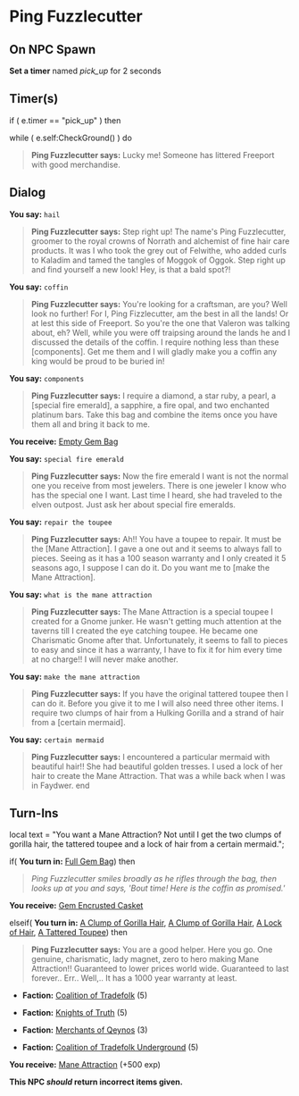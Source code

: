 # Ping Fuzzlecutter
## On NPC Spawn

**Set a timer** named *pick_up* for 2 seconds
## Timer(s)

if ( e.timer == "pick_up" ) then




while ( e.self:CheckGround() ) do



>**Ping Fuzzlecutter says:** Lucky me! Someone has littered Freeport with good merchandise.


## Dialog

**You say:** `hail`



>**Ping Fuzzlecutter says:** Step right up!  The name's Ping Fuzzlecutter, groomer to the royal crowns of Norrath and alchemist of fine hair care products.  It was I who took the grey out of Felwithe, who added curls to Kaladim and tamed the tangles of Moggok of Oggok.  Step right up and find yourself a new look!  Hey, is that a bald spot?!

**You say:** `coffin`



>**Ping Fuzzlecutter says:** You're looking for a craftsman, are you? Well look no further! For I, Ping Fizzlecutter, am the best in all the lands! Or at lest this side of Freeport. So you're the one that Valeron was talking about, eh? Well, while you were off traipsing around the lands he and I discussed the details of the coffin. I require nothing less than these [components]. Get me them and I will gladly make you a coffin any king would be proud to be buried in!

**You say:** `components`



>**Ping Fuzzlecutter says:** I require a diamond, a star ruby, a pearl, a [special fire emerald], a sapphire, a fire opal, and two enchanted platinum bars. Take this bag and combine the items once you have them all and bring it back to me.





**You receive:**  [Empty Gem Bag](/item/17512)

**You say:** `special fire emerald`



>**Ping Fuzzlecutter says:** Now the fire emerald I want is not the normal one you receive from most jewelers. There is one jeweler I know who has the special one I want. Last time I heard, she had traveled to the elven outpost. Just ask her about special fire emeralds.

**You say:** `repair the toupee`



>**Ping Fuzzlecutter says:** Ah!! You have a toupee to repair. It must be the [Mane Attraction]. I gave a one out and it seems to always fall to pieces. Seeing as it has a 100 season warranty and I only created it 5 seasons ago, I suppose I can do it. Do you want me to [make the Mane Attraction].

**You say:** `what is the mane attraction`



>**Ping Fuzzlecutter says:** The Mane Attraction is a special toupee I created for a Gnome junker. He wasn't getting much attention at the taverns till I created the eye catching toupee. He became one Charismatic Gnome after that. Unfortunately, it seems to fall to pieces to easy and since it has a warranty, I have to fix it for him every time at no charge!! I will never make another. 

**You say:** `make the mane attraction`



>**Ping Fuzzlecutter says:** If you have the original tattered toupee then I can do it. Before you give it to me I will also need three other items. I require two clumps of hair from a Hulking Gorilla and a strand of hair from a [certain mermaid].

**You say:** `certain mermaid`



>**Ping Fuzzlecutter says:** I encountered a particular mermaid with beautiful hair!! She had beautiful golden tresses. I used a lock of her hair to create the Mane Attraction. That was a while back when I was in Faydwer.
end

## Turn-Ins



local text = "You want a Mane Attraction? Not until I get the two clumps of gorilla hair, the tattered toupee and a lock of hair from a certain mermaid.";



if( **You turn in:** [Full Gem Bag](/item/6710)) then 


>*Ping Fuzzlecutter smiles broadly as he rifles through the bag, then looks up at you and says, 'Bout time! Here is the coffin as promised.'*


 **You receive:**  [Gem Encrusted Casket](/item/17080) 



elseif( **You turn in:** [A Clump of Gorilla Hair](/item/12335), [A Clump of Gorilla Hair](/item/12335), [A Lock of Hair](/item/12338), [A Tattered Toupee](/item/12337)) then


>**Ping Fuzzlecutter says:** You are a good helper. Here you go. One genuine, charismatic, lady magnet, zero to hero making Mane Attraction!! Guaranteed to lower prices world wide. Guaranteed to last forever.. Err.. Well,.. It has a 1000 year warranty at least.


* __Faction:__ [Coalition of Tradefolk](/faction/229) (5)


* __Faction:__ [Knights of Truth](/faction/281) (5)


* __Faction:__ [Merchants of Qeynos](/faction/291) (3)


* __Faction:__ [Coalition of Tradefolk Underground](/faction/336) (5)


 **You receive:**  [Mane Attraction](/item/12254) (+500 exp)

**This NPC *should* return incorrect items given.**



